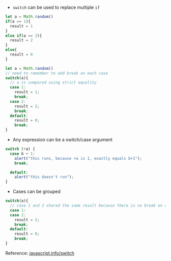 * `switch` can be used to replace multiple `if`
```js
let a = Math.random()
if(a == 1){
  result = 1
}
else if(a == 2){
  result = 2
}
else{
  result = 0
}
```
```js
let a = Math.random()
// need to remember to add break on each case
switch(a){
  // a is compared using strict equality
  case 1: 
    result = 1;
    break;
  case 2:
    result = 2;
    break;
  default: 
    result = 0;
    break;
}
```
* Any expression can be a switch/case argument
```js
switch (+a) {
  case b + 1:
    alert("this runs, because +a is 1, exactly equals b+1");
    break;

  default:
    alert("this doesn't run");
}
```
* Cases can be grouped
```js
switch(a){
  // case 1 and 2 shared the same result because there is no break on case 1
  case 1: 
  case 2:
    result = 2;
    break;
  default: 
    result = 0;
    break;
}
```

Reference: [javascript.info/switch](https://javascript.info/switch)
